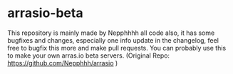 # arrasio-beta
This repository is mainly made by Nepphhhh all code also, it has some bugfixes and changes, especially one info update in the changelog, feel free to bugfix this more and make pull requests. You can probably use this to make your own arras.io beta servers. (Original Repo: https://github.com/Nepphhh/arrasio )
